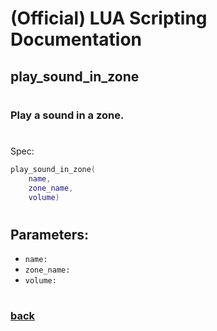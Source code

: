 
# (Official) LUA Scripting Documentation

## play_sound_in_zone
#
### Play a sound in a zone.
#
Spec:
```lua
play_sound_in_zone(
	name,
	zone_name,
	volume)
```
#
## Parameters:
- `name:` 
- `zone_name:` 
- `volume:` 
#
### [back](../sound)
